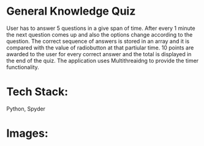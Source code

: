 <h1>General Knowledge Quiz</h1>

User has to answer 5 questions in a give span of time. After every 1 minute the next question comes up and 
also the options change according to the question. The correct sequence of answers is stored in an array
and it is compared with the value of radiobutton at that partiular time. 10 points are awarded to the user
for every correct answer and the total is displayed in the end of the quiz. The application uses Multithreaidng to
provide the timer functionality.

<h1>Tech Stack:</h1>

Python, Spyder

<h1>Images:</h1>
